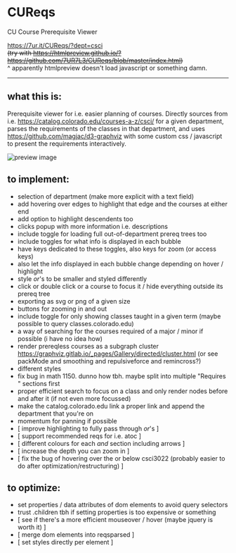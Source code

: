 # CUReqs
CU Course Prerequisite Viewer

https://7ur.it/CUReqs/?dept=csci \
~~(try with https://htmlpreview.github.io/?https://github.com/7UR7L3/CUReqs/blob/master/index.html)~~ \
^ apparently htmlpreview doesn't load javascript or something damn.


---

## what this is:

Prerequisite viewer for i.e. easier planning of courses. Directly sources from i.e. https://catalog.colorado.edu/courses-a-z/csci/ for a given department, parses the requirements of the classes in that department, and uses https://github.com/magjac/d3-graphviz with some custom css / javascript to present the requirements interactively.

![preview image](https://i.vgy.me/dxDNhc.png)


## to implement:

- selection of department (make more explicit with a text field)
- add hovering over edges to highlight that edge and the courses at either end
- add option to highlight descendents too
- clicks popup with more information i.e. descriptions
- include toggle for loading full out-of-department prereq trees too
- include toggles for what info is displayed in each bubble
- have keys dedicated to these toggles, also keys for zoom (or access keys)
- also let the info displayed in each bubble change depending on hover / highlight
- style _or_'s to be smaller and styled differently
- click or double click or a course to focus it / hide everything outside its prereq tree
- exporting as svg or png of a given size
- buttons for zooming in and out
- include toggle for only showing classes taught in a given term (maybe possible to query classes.colorado.edu)
- a way of searching for the courses required of a major / minor if possible (i have no idea how)
- render prereqless courses as a subgraph cluster https://graphviz.gitlab.io/_pages/Gallery/directed/cluster.html (or see packMode and smoothing and repulsiveforce and remincross?)
- different styles
- fix bug in math 1150. dunno how tbh. maybe split into multiple "Requires " sections first
- proper efficient search to focus on a class and only render nodes before and after it (if not even more focussed)
- make the catalog.colorado.edu link a proper link and append the department that you're on
- momentum for panning if possible
- [ improve highlighting to fully pass through _or_'s ]
- [ support recommended reqs for i.e. atoc ]
- [ different colours for each _and_ section including arrows ]
- [ increase the depth you can zoom in ]
- [ fix the bug of hovering over the or below csci3022 (probably easier to do after optimization/restructuring) ]


## to optimize:

- set properties / data attributes of dom elements to avoid query selectors
- trust .children tbh if setting properties is too expensive or something
- [ see if there's a more efficient mouseover / hover (maybe jquery is worth it) ]
- [ merge dom elements into reqsparsed ]
- [ set styles directly per element ]